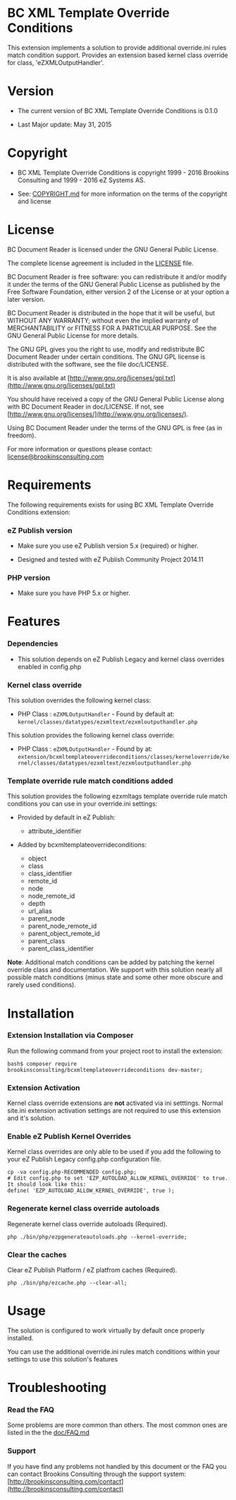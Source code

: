 BC XML Template Override Conditions
===================

This extension implements a solution to provide additional override.ini rules match condition support. Provides an extension based kernel class override for class, 'eZXMLOutputHandler'.

Version
=======

* The current version of BC XML Template Override Conditions is 0.1.0

* Last Major update: May 31, 2015


Copyright
=========

* BC XML Template Override Conditions is copyright 1999 - 2016 Brookins Consulting and 1999 - 2016 eZ Systems AS.

* See: [COPYRIGHT.md](COPYRIGHT.md) for more information on the terms of the copyright and license


License
=======

BC Document Reader is licensed under the GNU General Public License.

The complete license agreement is included in the [LICENSE](LICENSE) file.

BC Document Reader is free software: you can redistribute it and/or modify
it under the terms of the GNU General Public License as published by
the Free Software Foundation, either version 2 of the License or at your
option a later version.

BC Document Reader is distributed in the hope that it will be useful,
but WITHOUT ANY WARRANTY; without even the implied warranty of
MERCHANTABILITY or FITNESS FOR A PARTICULAR PURPOSE.  See the
GNU General Public License for more details.

The GNU GPL gives you the right to use, modify and redistribute
BC Document Reader under certain conditions. The GNU GPL license
is distributed with the software, see the file doc/LICENSE.

It is also available at [http://www.gnu.org/licenses/gpl.txt](http://www.gnu.org/licenses/gpl.txt)

You should have received a copy of the GNU General Public License
along with BC Document Reader in doc/LICENSE.  If not, see [http://www.gnu.org/licenses/](http://www.gnu.org/licenses/).

Using BC Document Reader under the terms of the GNU GPL is free (as in freedom).

For more information or questions please contact: license@brookinsconsulting.com


Requirements
============

The following requirements exists for using BC XML Template Override Conditions extension:


### eZ Publish version

* Make sure you use eZ Publish version 5.x (required) or higher.

* Designed and tested with eZ Publish Community Project 2014.11


### PHP version

* Make sure you have PHP 5.x or higher.


Features
========

### Dependencies

* This solution depends on eZ Publish Legacy and kernel class overrides enabled in config.php


### Kernel class override

This solution overrides the following kernel class:

* PHP Class : `eZXMLOutputHandler` - Found by default at: `kernel/classes/datatypes/ezxmltext/ezxmloutputhandler.php`

This solution provides the following kernel class override:

* PHP Class : `eZXMLOutputHandler` - Found by at: `extension/bcxmltemplateoverrideconditions/classes/kerneloverride/kernel/classes/datatypes/ezxmltext/ezxmloutputhandler.php`


### Template override rule match conditions added

This solution provides the following ezxmltags template override rule match conditions you can use in your override.ini settings:

* Provided by default in eZ Publish:

    * attribute_identifier

* Added by bcxmltemplateoverrideconditions:

    *  object
    *  class
    *  class_identifier
    *  remote_id
    *  node
    *  node_remote_id
    *  depth
    *  url_alias
    *  parent_node
    *  parent_node_remote_id
    *  parent_object_remote_id
    *  parent_class
    *  parent_class_identifier

**Note**: Additional match conditions can be added by patching the kernel override class and documentation. We support with this solution nearly all possible match conditions (minus state and some other more obscure and rarely used conditions).


Installation
============

### Extension Installation via Composer

Run the following command from your project root to install the extension:

    bash$ composer require brookinsconsulting/bcxmltemplateoverrideconditions dev-master;


### Extension Activation

Kernel class override extensions are **not** activated via ini setttings. Normal site.ini extension activation settings are not required to use this extension and it's solution.


### Enable eZ Publish Kernel Overrides

Kernel class overrides are only able to be used if you add the following to your eZ Publish Legacy config.php configuration file.

    cp -va config.php-RECOMMENDED config.php;
    # Edit config.php to set 'EZP_AUTOLOAD_ALLOW_KERNEL_OVERRIDE' to true. It should look like this:
    define( 'EZP_AUTOLOAD_ALLOW_KERNEL_OVERRIDE', true );


### Regenerate kernel class override autoloads

Regenerate kernel class override autoloads (Required).

    php ./bin/php/ezpgenerateautoloads.php --kernel-override;


### Clear the caches

Clear eZ Publish Platform / eZ platfrom caches (Required).

    php ./bin/php/ezcache.php --clear-all;


Usage
=====

The solution is configured to work virtually by default once properly installed.

You can use the additional override.ini rules match conditions within your settings to use this solution's features


Troubleshooting
===============

### Read the FAQ

Some problems are more common than others. The most common ones are listed in the the [doc/FAQ.md](doc/FAQ.md)


### Support

If you have find any problems not handled by this document or the FAQ you can contact Brookins Consulting through the support system: [http://brookinsconsulting.com/contact](http://brookinsconsulting.com/contact)

